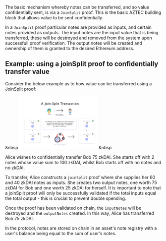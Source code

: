 The basic mechanism whereby notes can be transferred, and so value confidentially sent, is via a `JoinSplit` proof. This is the basic AZTEC building block that allows value to be sent confidentially.

In a `JoinSplit` proof particular notes are provided as inputs, and certain notes provided as outputs. The input notes are the input value that is being transferred, these will be destroyed and removed from the system upon successfull proof verification. The output notes will be created and ownership of them is granted to the desired Ethereum address.

## Example: using a joinSplit proof to confidentially transfer value

Consider the below example as to how value can be transferred using a JoinSplit proof:

&nbsp
<img src="../../../images/joinSplitImage.png" width="50%">
&nbsp

Alice wishes to confidentially transfer Bob 75 zkDAI. She starts off with 2 notes whose value sum to 100 zkDAI, whilst Bob starts off with no notes and no zkDAI.

To transfer, Alice constructs a `joinSplit` proof where she supplies her 60 and 40 zkDAI notes as inputs. She creates two output notes, one worth 75 zkDAI for Bob and one worth 25 zkDAI for herself. It is important to note that a joinSplit proof will only be successfully validated if the total inputs equal the total output - this is crucial to prevent double spending.

Once the proof has been validated on chain, the `inputNotes` will be destroyed and the `outputNotes` created. In this way, Alice has transferred Bob 75 zkDAI.

In the protocol, notes are stored on chain in an asset's note registry with a user's balance being equal to the sum of user's notes.
